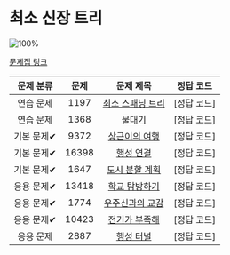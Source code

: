 # 최소 신장 트리

![100%](https://progress-bar.dev/0/?scale=9&title=progress&width=500&color=babaca&suffix=/9)

[문제집 링크](https://www.acmicpc.net/workbook/view/9907)

| 문제 분류 | 문제 | 문제 제목 | 정답 코드 |
| :--: | :--: | :--: | :--: |
| 연습 문제 | 1197 | [최소 스패닝 트리](https://www.acmicpc.net/problem/1197) | [정답 코드] |
| 연습 문제 | 1368 | [물대기](https://www.acmicpc.net/problem/1368) | [정답 코드] |
| 기본 문제✔ | 9372 | [상근이의 여행](https://www.acmicpc.net/problem/9372) | [정답 코드] |
| 기본 문제✔ | 16398 | [행성 연결](https://www.acmicpc.net/problem/16398) | [정답 코드] |
| 기본 문제✔ | 1647 | [도시 분할 계획](https://www.acmicpc.net/problem/1647) | [정답 코드] |
| 응용 문제✔ | 13418 | [학교 탐방하기](https://www.acmicpc.net/problem/13418) | [정답 코드] |
| 응용 문제✔ | 1774 | [우주신과의 교감](https://www.acmicpc.net/problem/1774) | [정답 코드] |
| 응용 문제✔ | 10423 | [전기가 부족해](https://www.acmicpc.net/problem/10423) | [정답 코드] |
| 응용 문제 | 2887 | [행성 터널](https://www.acmicpc.net/problem/2887) | [정답 코드] |
